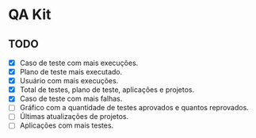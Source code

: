 # QA Kit
## TODO
 - [X] Caso de teste com mais execuções.
 - [X] Plano de teste mais executado.
 - [X] Usuário com mais execuções.
 - [X] Total de testes, plano de teste, aplicações e projetos.
 - [X] Caso de teste com mais falhas.
 - [ ] Gráfico com a quantidade de testes aprovados e quantos reprovados.
 - [ ] Últimas atualizações de projetos.
 - [ ] Aplicações com mais testes.
